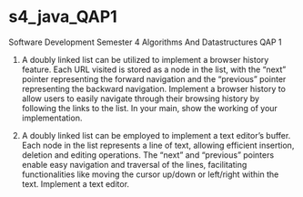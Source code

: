 # s4_java_QAP1

Software Development Semester 4
Algorithms And Datastructures QAP 1


1. A doubly linked list can be utilized to implement a browser history feature.
Each URL visited is stored as a node in the list, with the “next” pointer representing the forward navigation and the “previous” pointer representing the backward navigation.
Implement a browser history to allow users to easily navigate through their browsing history by following the links to the list. In your main, show the working of your implementation.

2. A doubly linked list can be employed to implement a text editor’s buffer. 
Each node in the list represents a line of text, allowing efficient insertion, 
deletion and editing operations. The “next” and “previous” pointers enable easy navigation and traversal of the lines, 
facilitating functionalities like moving the cursor up/down or left/right within the text. Implement a text editor.
